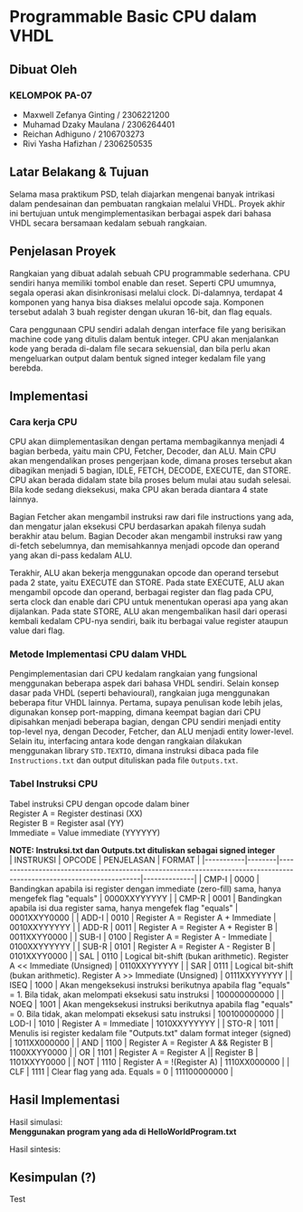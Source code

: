 # Programmable Basic CPU dalam VHDL
## Dibuat Oleh
### KELOMPOK PA-07
- Maxwell Zefanya Ginting / 2306221200
- Muhamad Dzaky Maulana / 2306264401
- Reichan Adhiguno / 2106703273
- Rivi Yasha Hafizhan / 2306250535
## Latar Belakang & Tujuan
Selama masa praktikum PSD, telah diajarkan mengenai banyak intrikasi dalam pendesainan dan pembuatan rangkaian melalui VHDL. Proyek akhir ini bertujuan untuk mengimplementasikan berbagai aspek dari bahasa VHDL secara bersamaan kedalam sebuah rangkaian.  

## Penjelasan Proyek
Rangkaian yang dibuat adalah sebuah CPU programmable sederhana. CPU sendiri hanya memiliki tombol enable dan reset. Seperti CPU umumnya, segala operasi akan disinkronisasi melalui clock. Di-dalamnya, terdapat 4 komponen yang hanya bisa diakses melalui opcode saja. Komponen tersebut adalah 3 buah register dengan ukuran 16-bit, dan flag equals.  

Cara penggunaan CPU sendiri adalah dengan interface file yang berisikan machine code yang ditulis dalam bentuk integer. CPU akan menjalankan kode yang berada di-dalam file secara sekuensial, dan bila perlu akan mengeluarkan output dalam bentuk signed integer kedalam file yang berebda.  

## Implementasi
### Cara kerja CPU
CPU akan diimplementasikan dengan pertama membagikannya menjadi 4 bagian berbeda, yaitu main CPU, Fetcher, Decoder, dan ALU. Main CPU akan mengendalikan proses pengerjaan kode, dimana proses tersebut akan dibagikan menjadi 5 bagian, IDLE, FETCH, DECODE, EXECUTE, dan STORE. CPU akan berada didalam state bila proses belum mulai atau sudah selesai. Bila kode sedang dieksekusi, maka CPU akan berada diantara 4 state lainnya.  

Bagian Fetcher akan mengambil instruksi raw dari file instructions yang ada, dan mengatur jalan eksekusi CPU berdasarkan apakah filenya sudah berakhir atau belum. Bagian Decoder akan mengambil instruksi raw yang di-fetch sebelumnya, dan memisahkannya menjadi opcode dan operand yang akan di-pass kedalam ALU.  

Terakhir, ALU akan bekerja menggunakan opcode dan operand tersebut pada 2 state, yaitu EXECUTE dan STORE. Pada state EXECUTE, ALU akan mengambil opcode dan operand, berbagai register dan flag pada CPU, serta clock dan enable dari CPU untuk menentukan operasi apa yang akan dijalankan. Pada state STORE, ALU akan mengembalikan hasil dari operasi kembali kedalam CPU-nya sendiri, baik itu berbagai value register ataupun value dari flag.  

### Metode Implementasi CPU dalam VHDL
Pengimplementasian dari CPU kedalam rangkaian yang fungsional menggunakan beberapa aspek dari bahasa VHDL sendiri. Selain konsep dasar pada VHDL (seperti behavioural), rangkaian juga menggunakan beberapa fitur VHDL lainnya. Pertama, supaya penulisan kode lebih jelas, digunakan konsep port-mapping, dimana keempat bagian dari CPU dipisahkan menjadi beberapa bagian, dengan CPU sendiri menjadi entity top-level nya, dengan Decoder, Fetcher, dan ALU menjadi entity lower-level. Selain itu, interfacing antara kode dengan rangkaian dilakukan menggunakan library `STD.TEXTIO`, dimana instruksi dibaca pada file `Instructions.txt` dan output dituliskan pada file `Outputs.txt`.

### Tabel Instruksi CPU
Tabel instruksi CPU dengan opcode dalam biner  
Register A = Register destinasi (XX)  
Register B = Register asal (YY)  
Immediate  = Value immediate (YYYYYY)  

**NOTE: Instruksi.txt dan Outputs.txt dituliskan sebagai signed integer**  
| INSTRUKSI | OPCODE | PENJELASAN                                                                                                           | FORMAT       |
|-----------|--------|----------------------------------------------------------------------------------------------------------------------|--------------|
| CMP-I     | 0000   | Bandingkan apabila isi register dengan immediate (zero-fill) sama, hanya mengefek flag "equals"                      | 0000XXYYYYYY |
| CMP-R     | 0001   | Bandingkan apabila isi dua register sama, hanya mengefek flag "equals"                                               | 0001XXYY0000 |
| ADD-I     | 0010   | Register A = Register A + Immediate                                                                                  | 0010XXYYYYYY |
| ADD-R     | 0011   | Register A = Register A + Register B                                                                                 | 0011XXYY0000 |
| SUB-I     | 0100   | Register A = Register A - Immediate                                                                                  | 0100XXYYYYYY |
| SUB-R     | 0101   | Register A = Register A - Register B                                                                                 | 0101XXYY0000 |
| SAL       | 0110   | Logical bit-shift (bukan arithmetic). Register A << Immediate (Unsigned)                                             | 0110XXYYYYYY |
| SAR       | 0111   | Logical bit-shift (bukan arithmetic). Register A >> Immediate (Unsigned)                                             | 0111XXYYYYYY |
| ISEQ      | 1000   | Akan mengeksekusi instruksi berikutnya apabila flag "equals" = 1. Bila tidak, akan melompati eksekusi satu instruksi | 100000000000 |
| NOEQ      | 1001   | Akan mengeksekusi instruksi berikutnya apabila flag "equals" = 0. Bila tidak, akan melompati eksekusi satu instruksi | 100100000000 |
| LOD-I     | 1010   | Register A = Immediate                                                                                               | 1010XXYYYYYY |
| STO-R     | 1011   | Menulis isi register kedalam file "Outputs.txt" dalam format integer (signed)                                        | 1011XX000000 |
| AND       | 1100   | Register A = Register A && Register B                                                                                | 1100XXYY0000 |
| OR        | 1101   | Register A = Register A \|\| Register B                                                                              | 1101XXYY0000 |
| NOT       | 1110   | Register A = !(Register A)                                                                                           | 1110XX000000 |
| CLF       | 1111   | Clear flag yang ada. Equals = 0                                                                                      | 111100000000 |


## Hasil Implementasi
Hasil simulasi:  
**Menggunakan program yang ada di HelloWorldProgram.txt**  


Hasil sintesis:  


## Kesimpulan (?)
Test
